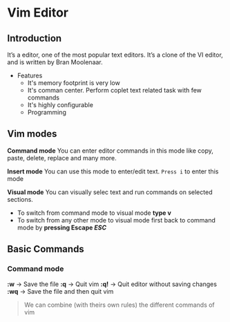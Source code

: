 # Vim Editor

## Introduction
It’s a editor, one of the most popular text editors.
It’s a clone of the VI editor, and is written by Bran Moolenaar.

* Features
  * It's memory footprint is very low
  * It's comman center. Perform coplet text related task with few commands
  * It's highly configurable
  * Programming

## Vim modes
**Command mode**
You can enter editor commands in this mode like copy, paste, delete, replace and many more.

**Insert mode**
You can use this mode to enter/edit text.
`Press i` to enter this mode

**Visual mode**
You can visually selec text and run commands on selected sections.
   * To switch from command mode to visual mode **type v**
   * To switch from any other mode to visual mode first back to command mode by **pressing Escape _ESC_**

## Basic Commands
### Command mode
**:w** -> Save the file
**:q** -> Quit vim
**:q!** -> Quit editor without saving changes
**:wq** -> Save the file and then quit vim
> We can combine (with theirs own rules) the different commands of vim

